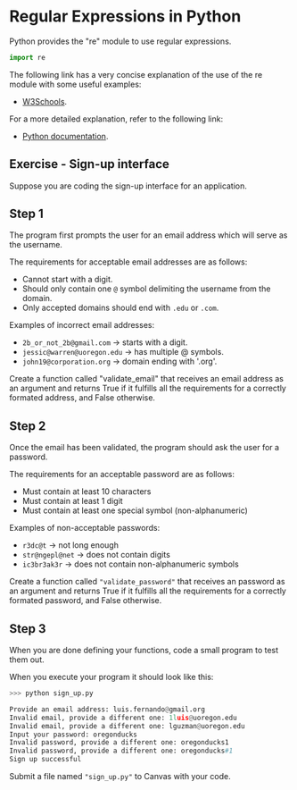 # Regular Expressions in Python
Python provides the "re" module to use regular expressions.

```python
import re
```

The following link has a very concise explanation of the use of the re module with some useful examples:

- [W3Schools](https://www.w3schools.com/python/python_regex.asp).

For a more detailed explanation, refer to the following link:
- [Python documentation](https://docs.python.org/3/howto/regex.html).

## Exercise - Sign-up interface
Suppose you are coding the sign-up interface for an application.

## Step 1
The program first prompts the user for an email address which will serve as the username.

The requirements for acceptable email addresses are as follows:

- Cannot start with a digit.
- Should only contain one `@` symbol delimiting the username from the domain.
- Only accepted domains should end with `.edu` or `.com`.


Examples of incorrect email addresses:

- `2b_or_not_2b@gmail.com` -> starts with a digit.
- `jessic@warren@uoregon.edu` -> has multiple @ symbols.
- `john19@corporation.org` -> domain ending with '.org'.

Create a function called "validate_email" that receives an email address as an argument and returns True if it fulfills all the requirements for a correctly formated address, and False otherwise.

## Step 2
Once the email has been validated, the program should ask the user for a password.

The requirements for an acceptable password are as follows:

- Must contain at least 10 characters
- Must contain at least 1 digit
- Must contain at least one special symbol (non-alphanumeric)

Examples of non-acceptable passwords:

- `r3dc@t` -> not long enough
- `str@ngepl@net` -> does not contain digits
- `ic3br3ak3r` -> does not contain non-alphanumeric symbols

Create a function called `"validate_password"` that receives an password as an argument and returns True if it fulfills all the requirements for a correctly formated password, and False otherwise.

## Step 3
When you are done defining your functions, code a small program to test them out.

When you execute your program it should look like this:

```python
>>> python sign_up.py

Provide an email address: luis.fernando@gmail.org
Invalid email, provide a different one: 1luis@uoregon.edu
Invalid email, provide a different one: lguzman@uoregon.edu
Input your password: oregonducks
Invalid password, provide a different one: oregonducks1
Invalid password, provide a different one: oregonducks#1
Sign up successful
```

Submit a file named `"sign_up.py"` to Canvas with your code.
